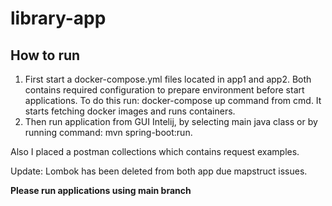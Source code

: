 # library-app

## How to run
1. First start a docker-compose.yml files located in app1 and app2. Both contains required configuration to prepare environment before start applications. To do this run: docker-compose up command from cmd. It starts fetching docker images and runs containers.
2. Then run application from GUI Intelij, by selecting main java class or by running command: mvn spring-boot:run.

Also I placed a postman collections which contains request examples.

Update: Lombok has been deleted from both app due mapstruct issues. 

**Please run applications using main branch**
